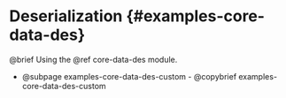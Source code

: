 # Deserialization {#examples-core-data-des}

@brief Using the @ref core-data-des module.

- @subpage examples-core-data-des-custom - @copybrief examples-core-data-des-custom
